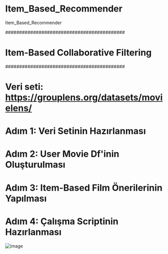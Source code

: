 # Item_Based_Recommender
Item_Based_Recommender

###########################################
# Item-Based Collaborative Filtering
###########################################

# Veri seti: https://grouplens.org/datasets/movielens/

# Adım 1: Veri Setinin Hazırlanması
# Adım 2: User Movie Df'inin Oluşturulması
# Adım 3: Item-Based Film Önerilerinin Yapılması
# Adım 4: Çalışma Scriptinin Hazırlanması

![image](https://github.com/furkansukan/Item_Based_Recommender/assets/115731123/b504307b-e7ec-47e7-b39a-c7af8076a075)

